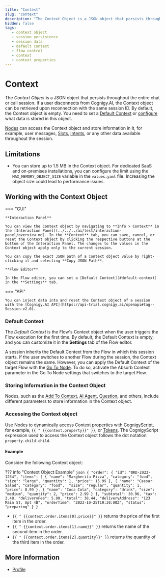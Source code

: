 ```yaml
---
title: "Context" 
slug: "context"
description: "The Context Object is a JSON object that persists throughout the entire chat or call session."
hidden: false 
tags:
   - context object
   - session persistence
   - session data
   - default context
   - flow control
   - context
   - context properties
---
```


# Context

The _Context Object_ is a JSON object that persists throughout the entire chat or call session. If a user disconnects from Cognigy.AI, the Context object can be retrieved upon reconnection with the same session ID. By default, the Context object is empty. You need to set a [Default Context](#default-context) or [configure](#storing-information-in-the-context-object) what data is stored in this object.

[Nodes](../../build/nodes/overview.md) can access the Context object and store information in it, for example, user messages, [Slots](../../empower/nlu/slots/overview.md), [Intents](../../empower/nlu/intents/overview.md), or any other data available throughout the session.

## Limitations

- You can store up to 1.5 MB in the Context object. For dedicated SaaS and on-premises installations, you can configure the limit using the `MAX_MEMORY_OBJECT_SIZE` variable in the `values.yaml` file. Increasing the object size could lead to performance issues.

## Working with the Context Object

=== "GUI"

    **Interaction Panel**
    
    You can view the Context object by navigating to **Info > Context** in the [Interaction Panel](../../../ai/test/interaction-panel/overview.md). In the **Context** tab, you can save, cancel, or reset the Context object by clicking the respective buttons at the bottom of the Interaction Panel. The changes to the values in the Context object apply only to the current session.

    You can copy the exact JSON path of a Context object value by right-clicking it and selecting **Copy JSON Path**.

    **Flow Editor**

    In the Flow editor, you can set a [Default Context](#default-context) in the **Settings** tab.

=== "API"

    You can inject data into and reset the Context object of a session with the [Cognigy.AI API](https://api-trial.cognigy.ai/openapi#tag--Session-v2.0).

### Default Context

The _Default Context_ is the Flow's Context object when the user triggers the Flow execution for the first time. By default, the Default Context is empty, and you can customize it in the **Settings** tab of the Flow editor.

A session inherits the Default Context from the Flow in which this session starts. If the user switches to another Flow during the session, the Context object remains the same. However, you can apply the Default Context of the target Flow with the [Go To Node](../../build/node-reference/logic/go-to.md). To do so, activate the Absorb Context parameter in the Go To Node settings that switches to the target Flow.

### Storing Information in the Context Object

Nodes, such as the [Add To Context](../../build/node-reference/logic/add-to-context.md), [AI Agent](../../build/node-reference/ai/ai-agent.md), [Question](../../build/node-reference/other-nodes/search-extract-output.md), and others, include different parameters to store information in the Context object.

### Accessing the Context object

Use Nodes to dynamically access Context properties with [CognigyScript](../../build/cognigyscript.md), for example, `{{ " {{context.property}}" }}`, or [Tokens](../../build/tokens.md). The CognigyScript expression used to access the Context object follows the dot notation `property.child.child`.

#### Example

Consider the following Context object:

??? info "Context Object Example"
    ```json
    {
        "order": {
            "id": "ORD-2023-1234",
            "items": [
                {
                    "name": "Margherita Pizza",
                    "category": "food",
                    "size": "large",
                    "quantity": 1,
                    "price": 15.99
                },
                {
                    "name": "Caesar Salad",
                    "category": "food", 
                    "size": "regular",
                    "quantity": 1,
                    "price": 8.99
                },
                {
                    "name": "Coca Cola",
                    "category": "drink",
                    "size": "medium",
                    "quantity": 2,
                    "price": 2.99
                }
            ],
            "subtotal": 30.96,
            "tax": 2.48,
            "deliveryFee": 5.00,
            "total": 38.44,
            "deliveryAddress": "123 Main St, Apt 4B",
            "orderTime": "2023-10-25T19:30:00Z",
            "status": "preparing"
        }
    }
    ```

- `{{ " {{context.order.items[0].price}}" }}` returns the price of the first item in the order.
- `{{ " {{context.order.items[1].name}}" }}` returns the name of the second item in the order.
- `{{ " {{context.order.items[2].quantity}}" }}` returns the quantity of the third item in the order.

## More Information

- [Profile](profile.md)
